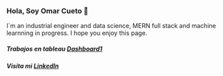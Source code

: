 ### Hola, Soy Omar Cueto 👋

I`m an industrial engineer and data science, MERN full stack and machine learnning in progress. I hope you enjoy this page.

<h5> Trabajos en tableau <a href="https://public.tableau.com/views/Dashboard1_16575941451830/Dashboard1?:language=es-ES&publish=yes&:display_count=n&:origin=viz_share_link" rel="nofollow"> Dashboard1</a> </h5>

<h5> Visita mi <a href="https://www.linkedin.com/in/saneamientoambientalperu/" rel="nofollow"> LinkedIn</a> </h5>

<!--
**omarcueto1304/omarcueto1304** is a ✨ _special_ ✨ repository because its `README.md` (this file) appears on your GitHub profile.

Here are some ideas to get you started:

- 🔭 I’m currently working on ...
- 🌱 I’m currently learning ...
- 👯 I’m looking to collaborate on ...
- 🤔 I’m looking for help with ...
- 💬 Ask me about ...
- 📫 How to reach me: ...
- 😄 Pronouns: ...
- ⚡ Fun fact: ...
-->
